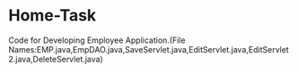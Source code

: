 # Home-Task
Code for Developing Employee Application.(File Names:EMP.java,EmpDAO.java,SaveServlet.java,EditServlet.java,EditServlet2.java,DeleteServlet.java)
